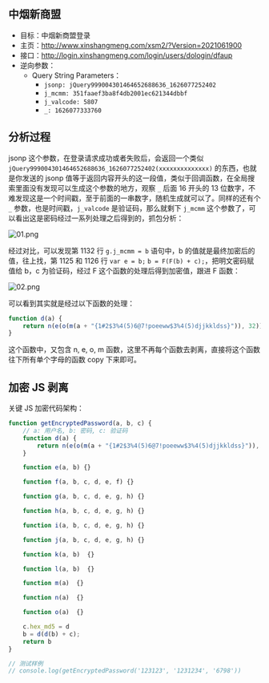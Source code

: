 ## 中烟新商盟

- 目标：中烟新商盟登录
- 主页：http://www.xinshangmeng.com/xsm2/?Version=2021061900
- 接口：http://login.xinshangmeng.com/login/users/dologin/dfaup
- 逆向参数：
  - Query String Parameters：
    - `jsonp: jQuery999004301464652688636_1626077252402`
    - `j_mcmm: 351faaef3ba8f4db2001ec621344dbbf`
    - `j_valcode: 5807`
    - `_: 1626077333760`
  
## 分析过程

jsonp 这个参数，在登录请求成功或者失败后，会返回一个类似 `jQuery999004301464652688636_1626077252402(xxxxxxxxxxxxxx)` 的东西，也就是你发送的 jsonp 值等于返回内容开头的这一段值，类似于回调函数，在全局搜索里面没有发现可以生成这个参数的地方，观察 `_` 后面 16 开头的 13 位数字，不难发现这是一个时间戳，至于前面的一串数字，随机生成就可以了。同样的还有个 `_` 参数，也是时间戳，`j_valcode` 是验证码，那么就剩下 `j_mcmm` 这个参数了，可以看出这是密码经过一系列处理之后得到的，抓包分析：

![01.png](https://i.loli.net/2021/07/12/oN3SlMbpXRGI56A.png)

经过对比，可以发现第 1132 行 `g.j_mcmm = b` 语句中，b 的值就是最终加密后的值，往上找，第 1125 和 1126 行 `var e = b;` `b = F(F(b) + c);`，把明文密码赋值给 b，c 为验证码，经过 F 这个函数的处理后得到加密值，跟进 F 函数：

![02.png](https://i.loli.net/2021/07/12/WPFilYcpAEuqfMO.png)

可以看到其实就是经过以下函数的处理：

```javascript
function d(a) {
    return n(e(o(m(a + "{1#2$3%4(5)6@7!poeeww$3%4(5)djjkkldss}")), 32))
}
```

这个函数中，又包含 n, e, o, m 函数，这里不再每个函数去剥离，直接将这个函数往下所有单个字母的函数 copy 下来即可。

## 加密 JS 剥离

关键 JS 加密代码架构：

```javascript
function getEncryptedPassword(a, b, c) {
    // a: 用户名, b: 密码, c: 验证码
    function d(a) {
        return n(e(o(m(a + "{1#2$3%4(5)6@7!poeeww$3%4(5)djjkkldss}")), 32))
    }

    function e(a, b) {}

    function f(a, b, c, d, e, f) {}

    function g(a, b, c, d, e, g, h) {}

    function h(a, b, c, d, e, g, h) {}

    function i(a, b, c, d, e, g, h) {}

    function j(a, b, c, d, e, g, h) {}

    function k(a, b)  {}

    function l(a, b)  {}

    function m(a)  {}

    function n(a)  {}

    function o(a)  {}

    c.hex_md5 = d
    b = d(d(b) + c);
    return b
}

// 测试样例
// console.log(getEncryptedPassword('123123', '1231234', '6798'))
```
